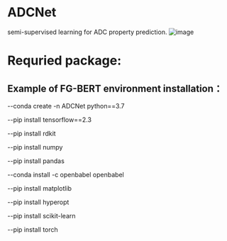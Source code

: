 # ADCNet
semi-supervised learning for ADC property prediction.
![image](https://github.com/idrugLab/ADCNet/blob/main/ADCNet.png)

# Requried package: 

## Example of FG-BERT environment installation：
--conda create -n ADCNet python==3.7

--pip install tensorflow==2.3

--pip install rdkit

--pip install numpy

--pip install pandas

--conda install -c openbabel openbabel

--pip install matplotlib

--pip install hyperopt

--pip install scikit-learn

--pip install torch
